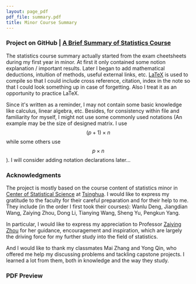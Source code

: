 ```yaml
---
layout: page_pdf
pdf_file: summary.pdf
title: Minor Course Summary
---
```


### Project on GitHub | [A Brief Summary of Statistics Course](https://github.com/V1ncent19/Statistics-Course-Summary-LaTeX)

The statistics course summary actually started from the exam cheetsheets during my first year in minor. At first it only contained some notion explanation / important results. Later I began to add mathematical deductions, intuition of methods, useful external links, etc. [LaTeX](https://www.ctan.org/) is used to compile so that I could include cross reference, citation, index in the note so that I could look something up in case of forgetting. Also I treat it as an opportunity to practice LaTeX.

Since it's written as a reminder, I may not contain some basic knowledge like calculus, linear algebra, etc. Besides, for consistency within file and familiarity for myself, I might not use some commonly used notations (An example may be the size of designed matrix. I use $$(p+1)\times n$$ while some others use $$p\times n$$). I will consider adding notation declarations later...

### Acknowledgments

The project is mostly based on the course content of statistics minor in [Center of Statistical Science](http://www.stat.tsinghua.edu.cn/en/) at [Tsinghua](https://www.tsinghua.edu.cn/en/). I would like to express my gratitude to the faculty for their careful preparation and for their help to me. They include (in the order I first took their courses): Wanlu Deng, Jiangdian Wang, Zaiying Zhou, Dong Li, Tianying Wang, Sheng Yu, Pengkun Yang. 

In particular, I would like to express my appreciation to Professor [Zaiying Zhou](http://www.stat.tsinghua.edu.cn/en/teambuilder/faculty/zaiying-zhou/) for her guidance, encouragement and inspiration, which are largely the driving force for my further study into the field of statistics.

And I would like to thank my classmates Mai Zhang and Yong Qin, who offered me help my discussing problems and tackling capstone projects. I learned a lot from them, both in knowledge and the way they study.



### PDF Preview

<object data="{{ site.baseurl }}/assets/pdf/summary.pdf" width="100%" height="800" type='application/pdf'>


